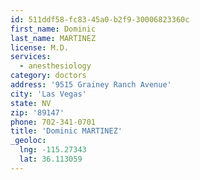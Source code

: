 ```yaml
---
id: 511ddf58-fc83-45a0-b2f9-30006823360c
first_name: Dominic
last_name: MARTINEZ
license: M.D.
services:
  - anesthesiology
category: doctors
address: '9515 Grainey Ranch Avenue'
city: 'Las Vegas'
state: NV
zip: '89147'
phone: 702-341-0701
title: 'Dominic MARTINEZ'
_geoloc:
  lng: -115.27343
  lat: 36.113059
---
```

